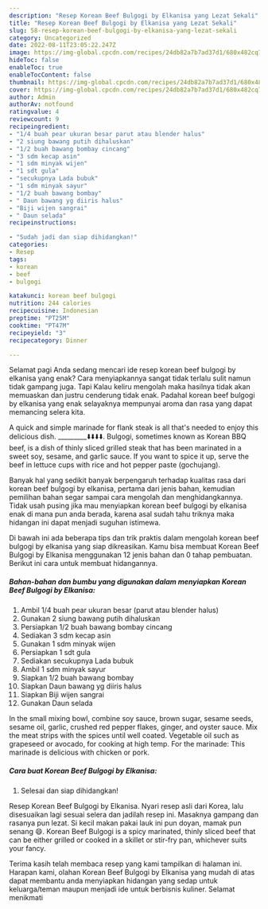 ```yaml
---
description: "Resep Korean Beef Bulgogi by Elkanisa yang Lezat Sekali"
title: "Resep Korean Beef Bulgogi by Elkanisa yang Lezat Sekali"
slug: 58-resep-korean-beef-bulgogi-by-elkanisa-yang-lezat-sekali
category: Uncategorized
date: 2022-08-11T23:05:22.247Z
image: https://img-global.cpcdn.com/recipes/24db82a7b7ad37d1/680x482cq70/korean-beef-bulgogi-by-elkanisa-foto-resep-utama.jpg
hideToc: false
enableToc: true
enableTocContent: false
thumbnail: https://img-global.cpcdn.com/recipes/24db82a7b7ad37d1/680x482cq70/korean-beef-bulgogi-by-elkanisa-foto-resep-utama.jpg
cover: https://img-global.cpcdn.com/recipes/24db82a7b7ad37d1/680x482cq70/korean-beef-bulgogi-by-elkanisa-foto-resep-utama.jpg
author: Admin
authorAv: notfound
ratingvalue: 4
reviewcount: 9
recipeingredient:
- "1/4 buah pear ukuran besar parut atau blender halus"
- "2 siung bawang putih dihaluskan"
- "1/2 buah bawang bombay cincang"
- "3 sdm kecap asin"
- "1 sdm minyak wijen"
- "1 sdt gula"
- "secukupnya Lada bubuk"
- "1 sdm minyak sayur"
- "1/2 buah bawang bombay"
- " Daun bawang yg diiris halus"
- "Biji wijen sangrai"
- " Daun selada"
recipeinstructions:

- "Sudah jadi dan siap dihidangkan!"
categories:
- Resep
tags:
- korean
- beef
- bulgogi

katakunci: korean beef bulgogi 
nutrition: 244 calories
recipecuisine: Indonesian
preptime: "PT25M"
cooktime: "PT47M"
recipeyield: "3"
recipecategory: Dinner

---
```



Selamat pagi Anda sedang mencari ide resep korean beef bulgogi by elkanisa yang enak? Cara menyiapkannya sangat tidak terlalu sulit namun tidak gampang juga. Tapi Kalau keliru mengolah maka hasilnya tidak akan memuaskan dan justru cenderung tidak enak. Padahal korean beef bulgogi by elkanisa yang enak selayaknya mempunyai aroma dan rasa yang dapat memancing selera kita.


A quick and simple marinade for flank steak is all that&#39;s needed to enjoy this delicious dish. _________­⬇️⬇️⬇️⬇️. Bulgogi, sometimes known as Korean BBQ beef, is a dish of thinly sliced grilled steak that has been marinated in a sweet soy, sesame, and garlic sauce. If you want to spice it up, serve the beef in lettuce cups with rice and hot pepper paste (gochujang).

Banyak hal yang sedikit banyak berpengaruh terhadap kualitas rasa dari korean beef bulgogi by elkanisa, pertama dari jenis bahan, kemudian pemilihan bahan segar sampai cara mengolah dan menghidangkannya. Tidak usah pusing jika mau menyiapkan korean beef bulgogi by elkanisa enak di mana pun anda berada, karena asal sudah tahu triknya maka hidangan ini dapat menjadi suguhan istimewa.


Di bawah ini ada beberapa tips dan trik praktis dalam mengolah korean beef bulgogi by elkanisa yang siap dikreasikan. Kamu bisa membuat Korean Beef Bulgogi by Elkanisa menggunakan 12 jenis bahan dan 0 tahap pembuatan. Berikut ini cara untuk membuat hidangannya.

<!--inarticleads1-->

##### Bahan-bahan dan bumbu yang digunakan dalam menyiapkan Korean Beef Bulgogi by Elkanisa:

1. Ambil 1/4 buah pear ukuran besar (parut atau blender halus)
1. Gunakan 2 siung bawang putih dihaluskan
1. Persiapkan 1/2 buah bawang bombay cincang
1. Sediakan 3 sdm kecap asin
1. Gunakan 1 sdm minyak wijen
1. Persiapkan 1 sdt gula
1. Sediakan secukupnya Lada bubuk
1. Ambil 1 sdm minyak sayur
1. Siapkan 1/2 buah bawang bombay
1. Siapkan  Daun bawang yg diiris halus
1. Siapkan Biji wijen sangrai
1. Gunakan  Daun selada


In the small mixing bowl, combine soy sauce, brown sugar, sesame seeds, sesame oil, garlic, crushed red pepper flakes, ginger, and oyster sauce. Mix the meat strips with the spices until well coated. Vegetable oil such as grapeseed or avocado, for cooking at high temp. For the marinade: This marinade is delicious with chicken or pork. 

<!--inarticleads2-->

##### Cara buat Korean Beef Bulgogi by Elkanisa:


1. Selesai dan siap dihidangkan!

Resep Korean Beef Bulgogi by Elkanisa. Nyari resep asli dari Korea, lalu disesuaikan lagi sesuai selera dan jadilah resep ini. Masaknya gampang dan rasanya pun lezat. Si kecil makan pakai lauk ini pun doyan, mamak pun senang 😄. Korean Beef Bulgogi is a spicy marinated, thinly sliced beef that can be either grilled or cooked in a skillet or stir-fry pan, whichever suits your fancy. 

Terima kasih telah membaca resep yang kami tampilkan di halaman ini. Harapan kami, olahan Korean Beef Bulgogi by Elkanisa yang mudah di atas dapat membantu anda menyiapkan hidangan yang sedap untuk keluarga/teman maupun menjadi ide untuk berbisnis kuliner. Selamat menikmati
